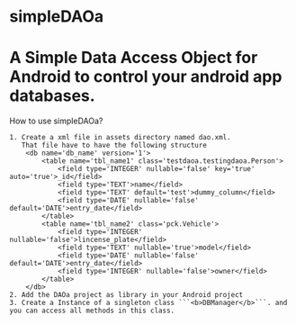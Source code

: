 simpleDAOa
==========

A Simple Data Access Object for Android to control your android app databases.
==========
How to use simpleDAOa?

    1. Create a xml file in assets directory named dao.xml. 
       That file have to have the following structure
        <db name='db_name' version='1'>
            <table name='tbl_name1' class='testdaoa.testingdaoa.Person'>
                <field type='INTEGER' nullable='false' key='true' auto='true'>_id</field>
                <field type='TEXT'>name</field>
                <field type='TEXT' default='test'>dummy_column</field>
                <field type='DATE' nullable='false' default='DATE'>entry_date</field>
            </table>
            <table name='tbl_name2' class='pck.Vehicle'>
                <field type='INTEGER' nullable='false'>lincense_plate</field>
                <field type='TEXT' nullable='true'>model</field>
                <field type='DATE' nullable='false' default='DATE'>entry_date</field>
                <field type='INTEGER' nullable='false'>owner</field>
            </table>
        </db>
    2. Add the DAOa project as library in your Android project
    3. Create a Instance of a singleton class ```<b>DBManager</b>```. and you can access all methods in this class.
